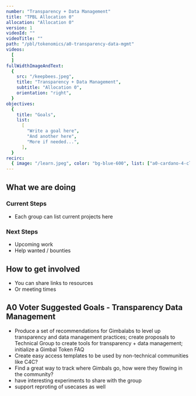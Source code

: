 ```yaml
---
number: "Transparency + Data Management"
title: "TPBL Allocation 0"
allocation: "Allocation 0"
version: 1
videoId: ""
videoTitle: ""
path: "/pbl/tokenomics/a0-transparency-data-mgmt"
videos:
  [
  ]
fullWidthImageAndText:
  {
    src: "/keepbees.jpeg",
    title: "Transparency + Data Management",
    subtitle: "Allocation 0",
    orientation: "right",
  }
objectives:
  {
    title: "Goals",
    list:
      [
        "Write a goal here",
        "And another here",
        "More if needed...",
      ],
  }
recirc:
  { image: "/learn.jpeg", color: "bg-blue-600", list: ["a0-cardano-4-climate", "a0-littlefish-foundation"] }
---
```


## What we are doing

### Current Steps
- Each group can list current projects here

### Next Steps
- Upcoming work
- Help wanted / bounties

## How to get involved
- You can share links to resources
- Or meeting times

## A0 Voter Suggested Goals - Transparency Data Management
- Produce a set of recommendations for Gimbalabs to level up transparency and data management practices; create proposals to Technical Group to create tools for transparency + data management; initialize a Gimbal Token FAQ
- Create easy access templates to be used by non-technical communities like C4C?
- Find a great way to track where Gimbals go, how were they flowing in the community?
- have interesting experiments to share with the group
- support reproting of usecases as well